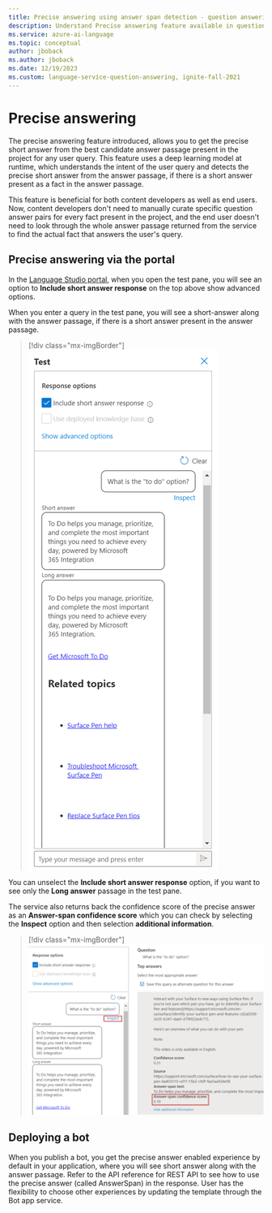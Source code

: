```yaml
---
title: Precise answering using answer span detection - question answering
description: Understand Precise answering feature available in question answering.
ms.service: azure-ai-language
ms.topic: conceptual
author: jboback
ms.author: jboback
ms.date: 12/19/2023
ms.custom: language-service-question-answering, ignite-fall-2021
---
```


# Precise answering

The precise answering feature introduced, allows you to get the precise short answer from the best candidate answer passage present in the project for any user query. This feature uses a deep learning model at runtime, which understands the intent of the user query and detects the precise short answer from the answer passage, if there is a short answer present as a fact in the answer passage.

This feature is beneficial for both content developers as well as end users. Now, content developers don't need to manually curate specific question answer pairs for every fact present in the project, and the end user doesn't need to look through the whole answer passage returned from the service to find the actual fact that answers the user's query.

## Precise answering via the portal

In the [Language Studio portal](https://aka.ms/languageStudio), when you open the test pane, you will see an option to **Include short answer response** on the top above show advanced options.

When you enter a query in the test pane, you will see a short-answer along with the answer passage, if there is a short answer present in the answer passage.

>[!div class="mx-imgBorder"]
>[![Screenshot of test pane with short answer checked and a question containing a short answer response.](../media/precise-answering/short-answer.png)](../media/precise-answering/short-answer.png#lightbox)

You can unselect the **Include short answer response** option, if you want to see only the **Long answer** passage in the test pane.

The service also returns back the confidence score of the precise answer as an **Answer-span confidence score** which you can check by selecting the **Inspect** option and then selection **additional information**.

>[!div class="mx-imgBorder"]
>[![Screenshot of inspect pane with answer-span confidence score displayed.](../media/precise-answering/answer-confidence-score.png)](../media/precise-answering/answer-confidence-score.png#lightbox)

## Deploying a bot

When you publish a bot, you get the precise answer enabled experience by default in your application, where you will see short answer along with the answer passage. Refer to the API reference for REST API to see how to use the precise answer (called AnswerSpan) in the response. User has the flexibility to choose other experiences by updating the template through the Bot app service.
